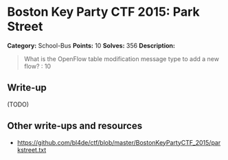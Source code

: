 # Boston Key Party CTF 2015: Park Street

**Category:** School-Bus
**Points:** 10
**Solves:** 356
**Description:**

> What is the OpenFlow table modification message type to add a new flow? : 10

## Write-up

(TODO)

## Other write-ups and resources

* <https://github.com/bl4de/ctf/blob/master/BostonKeyPartyCTF_2015/parkstreet.txt>